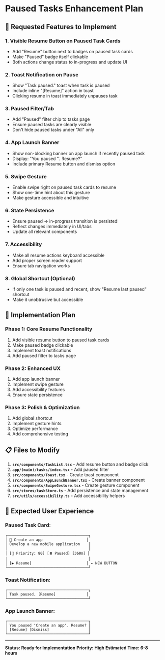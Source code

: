 # Paused Tasks Enhancement Plan

## 🎯 **Requested Features to Implement**

### **1. Visible Resume Button on Paused Task Cards**
- Add "Resume" button next to badges on paused task cards
- Make "Paused" badge itself clickable
- Both actions change status to in-progress and update UI

### **2. Toast Notification on Pause**
- Show "Task paused." toast when task is paused
- Include inline "[Resume]" action in toast
- Clicking resume in toast immediately unpauses task

### **3. Paused Filter/Tab**
- Add "Paused" filter chip to tasks page
- Ensure paused tasks are clearly visible
- Don't hide paused tasks under "All" only

### **4. App Launch Banner**
- Show non-blocking banner on app launch if recently paused task
- Display: "You paused '<task name>'. Resume?"
- Include primary Resume button and dismiss option

### **5. Swipe Gesture**
- Enable swipe right on paused task cards to resume
- Show one-time hint about this gesture
- Make gesture accessible and intuitive

### **6. State Persistence**
- Ensure paused → in-progress transition is persisted
- Reflect changes immediately in UI/tabs
- Update all relevant components

### **7. Accessibility**
- Make all resume actions keyboard accessible
- Add proper screen reader support
- Ensure tab navigation works

### **8. Global Shortcut (Optional)**
- If only one task is paused and recent, show "Resume last paused" shortcut
- Make it unobtrusive but accessible

## 🔧 **Implementation Plan**

### **Phase 1: Core Resume Functionality**
1. Add visible resume button to paused task cards
2. Make paused badge clickable
3. Implement toast notifications
4. Add paused filter to tasks page

### **Phase 2: Enhanced UX**
1. Add app launch banner
2. Implement swipe gesture
3. Add accessibility features
4. Ensure state persistence

### **Phase 3: Polish & Optimization**
1. Add global shortcut
2. Implement gesture hints
3. Optimize performance
4. Add comprehensive testing

## 📋 **Files to Modify**

1. **`src/components/TaskList.tsx`** - Add resume button and badge click
2. **`app/(main)/tasks/index.tsx`** - Add paused filter
3. **`src/components/Toast.tsx`** - Create toast component
4. **`src/components/AppLaunchBanner.tsx`** - Create banner component
5. **`src/components/SwipeGesture.tsx`** - Create gesture component
6. **`src/stores/taskStore.ts`** - Add persistence and state management
7. **`src/utils/accessibility.ts`** - Add accessibility helpers

## 🎯 **Expected User Experience**

### **Paused Task Card:**
```
┌─────────────────────────────────────┐
│ 📝 Create an app                    │
│ Develop a new mobile application    │
│                                     │
│ [🔴 Priority: 80] [⏸️ Paused] [360m] │
│                                     │
│ [▶️ Resume]                         │ ← NEW BUTTON
└─────────────────────────────────────┘
```

### **Toast Notification:**
```
┌─────────────────────────────────────┐
│ Task paused. [Resume]              │
└─────────────────────────────────────┘
```

### **App Launch Banner:**
```
┌─────────────────────────────────────┐
│ You paused 'Create an app'. Resume? │
│ [Resume] [Dismiss]                  │
└─────────────────────────────────────┘
```

---

**Status: Ready for Implementation**
**Priority: High**
**Estimated Time: 6-8 hours** 